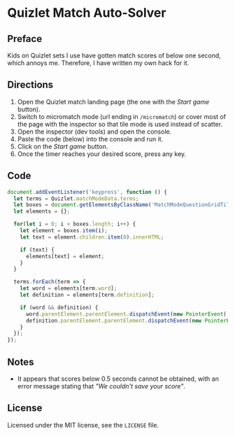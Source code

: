 # Quizlet Match Auto-Solver

## Preface
Kids on Quizlet sets I use have gotten match scores of below one second, which annoys me. Therefore, I have written my own hack for it.

## Directions
1. Open the Quizlet match landing page (the one with the *Start game* button).
2. Switch to micromatch mode (url ending in `/micromatch`) or cover most of the page with the inspector so that tile mode is used instead of scatter.
2. Open the inspector (dev tools) and open the console.
3. Paste the code (below) into the console and run it.
5. Click on the *Start game* button.
6. Once the timer reaches your desired score, press any key.

## Code
```javascript
document.addEventListener('keypress', function () {
  let terms = Quizlet.matchModeData.terms;
  let boxes = document.getElementsByClassName('MatchModeQuestionGridTile-text');
  let elements = {};

  for(let i = 0; i < boxes.length; i++) {
    let element = boxes.item(i);
    let text = element.children.item(0).innerHTML;

    if (text) {
      elements[text] = element;
    }
  }

  terms.forEach(term => {
    let word = elements[term.word];
    let definition = elements[term.definition];

    if (word && definition) {
      word.parentElement.parentElement.dispatchEvent(new PointerEvent('pointerdown'));
      definition.parentElement.parentElement.dispatchEvent(new PointerEvent('pointerdown'));
    }
  });
});
```
## Notes
- It appears that scores below 0.5 seconds cannot be obtained, with an error message stating that *"We couldn't save your score"*.

## License
Licensed under the MIT license, see the `LICENSE` file.
